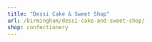 ```yaml
---
title: "Dessi Cake & Sweet Shop"
url: /birmingham/dessi-cake-and-sweet-shop/
shop: confectionery
---
```

